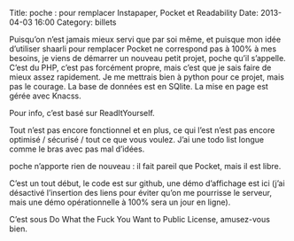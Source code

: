 Title: poche : pour remplacer Instapaper, Pocket et Readability
Date: 2013-04-03 16:00
Category: billets

Puisqu’on n’est jamais mieux servi que par soi même, et puisque mon idée d’utiliser shaarli pour remplacer Pocket ne correspond pas à 100% à mes besoins, je viens de démarrer un nouveau petit projet, poche qu’il s’appelle. C’est du PHP, c’est pas forcément propre, mais c’est que je sais faire de mieux assez rapidement. Je me mettrais bien à python pour ce projet, mais pas le courage. La base de données est en SQlite. La mise en page est gérée avec Knacss.

Pour info, c’est basé sur ReadItYourself.

Tout n’est pas encore fonctionnel et en plus, ce qui l’est n’est pas encore optimisé / sécurisé / tout ce que vous voulez. J’ai une todo list longue comme le bras avec pas mal d’idées.

poche n’apporte rien de nouveau : il fait pareil que Pocket, mais il est libre.

C’est un tout début, le code est sur github, une démo d’affichage est ici (j’ai désactivé l’insertion des liens pour éviter qu’on me pourrisse le serveur, mais une démo opérationnelle à 100% sera un jour en ligne).

C’est sous Do What the Fuck You Want to Public License, amusez-vous bien.
